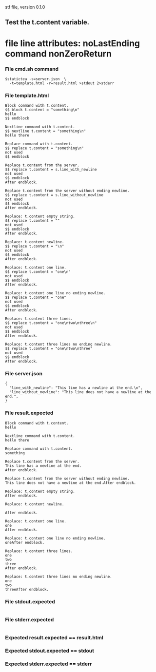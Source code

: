 stf file, version 0.1.0

## Test the t.content variable.

# file line attributes: noLastEnding command nonZeroReturn

### File cmd.sh command

~~~
$statictea -s=server.json  \
  -t=template.html -r=result.html >stdout 2>stderr
~~~

### File template.html

~~~
Block command with t.content.
$$ block t.content = "something\n"
hello
$$ endblock

Nextline command with t.content.
$$ nextline t.content = "something\n"
hello there

Replace command with t.content.
$$ replace t.content = "something\n"
not used
$$ endblock

Replace t.content from the server.
$$ replace t.content = s.line_with_newline
not used
$$ endblock
After endblock.

Replace t.content from the server without ending newline.
$$ replace t.content = s.line_without_newline
not used
$$ endblock
After endblock.

Replace: t.content empty string.
$$ replace t.content = ""
not used
$$ endblock
After endblock.

Replace: t.content newline.
$$ replace t.content = "\n"
not used
$$ endblock
After endblock.

Replace: t.content one line.
$$ replace t.content = "one\n"
not used
$$ endblock
After endblock.

Replace: t.content one line no ending newline.
$$ replace t.content = "one"
not used
$$ endblock
After endblock.

Replace: t.content three lines.
$$ replace t.content = "one\ntwo\nthree\n"
not used
$$ endblock
After endblock.

Replace: t.content three lines no ending newline.
$$ replace t.content = "one\ntwo\nthree"
not used
$$ endblock
After endblock.
~~~

### File server.json

~~~
{
  "line_with_newline": "This line has a newline at the end.\n",
  "line_without_newline": "This line does not have a newline at the end.",
}
~~~

### File result.expected

~~~
Block command with t.content.
hello

Nextline command with t.content.
hello there

Replace command with t.content.
something

Replace t.content from the server.
This line has a newline at the end.
After endblock.

Replace t.content from the server without ending newline.
This line does not have a newline at the end.After endblock.

Replace: t.content empty string.
After endblock.

Replace: t.content newline.

After endblock.

Replace: t.content one line.
one
After endblock.

Replace: t.content one line no ending newline.
oneAfter endblock.

Replace: t.content three lines.
one
two
three
After endblock.

Replace: t.content three lines no ending newline.
one
two
threeAfter endblock.
~~~

### File stdout.expected

~~~
~~~

### File stderr.expected

~~~
~~~

### Expected result.expected == result.html
### Expected stdout.expected == stdout
### Expected stderr.expected == stderr

